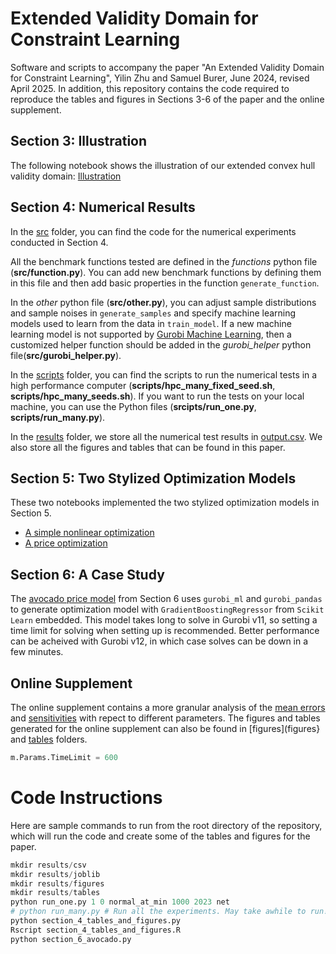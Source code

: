 #  Extended Validity Domain for Constraint Learning

Software and scripts to accompany the paper "An Extended Validity Domain for Constraint Learning", Yilin Zhu and Samuel Burer, June 2024, revised April 2025. In addition, this repository contains the code required to reproduce the tables and figures in Sections 3-6 of the paper and the online supplement.

## Section 3: Illustration

The following notebook shows the illustration of our extended convex hull validity domain: [Illustration](scripts/section_3_illustration.ipynb)

## Section 4: Numerical Results

In the [src](src) folder, you can find the code for the numerical experiments conducted in Section 4.

All the benchmark functions tested are defined in the *functions* python file (**src/function.py**). You can add new benchmark functions by defining them in this file and then add basic properties in the function `generate_function`.

In the *other* python file (**src/other.py**), you can adjust sample distributions and sample noises in `generate_samples` and specify machine learning models used to learn from the data in `train_model`. If a new machine learning model is not supported by [Gurobi Machine Learning](https://gurobi-machinelearning.readthedocs.io/en/stable/index.html), then a customized helper function should be added in the *gurobi_helper* python file(**src/gurobi_helper.py**).

In the [scripts](scripts) folder, you can find the scripts to run the numerical tests in a high performance computer (**scripts/hpc_many_fixed_seed.sh**, **scripts/hpc_many_seeds.sh**). If you want to run the tests on your local machine, you can use the Python files (**srcipts/run_one.py**, **scripts/run_many.py**).

In the [results](results) folder, we store all the numerical test results in [output.csv](results/output.csv). We also store all the figures and tables that can be found in this paper.

## Section 5: Two Stylized Optimization Models

These two notebooks implemented the two stylized optimization models in Section 5.

 - [A simple nonlinear optimization](scripts/section_5_nonlinear_optimization.ipynb)
 - [A price optimization](scripts/section_5_price_optimization.ipynb)
 
## Section 6: A Case Study
The [avocado price model](scripts/section_6_avocado.py) from Section 6 uses `gurobi_ml` and `gurobi_pandas` to generate optimization model with `GradientBoostingRegressor` from `Scikit Learn` embedded. This model takes long to solve in Gurobi v11, so setting a time limit for solving when setting up is recommended. Better performance can be acheived with Gurobi v12, in which case solves can be down in a few minutes.

## Online Supplement
The online supplement contains a more granular analysis of the [mean errors](scripts/section_s2_mean_errors.ipynb) and [sensitivities](scripts/section_s3_sensitivity.ipynb) with repect to different parameters. The figures and tables generated for the online supplement can also be found in [figures](figures} and [tables](tables) folders.

```python
m.Params.TimeLimit = 600
```
 

# Code Instructions

Here are sample commands to run from the root directory of the repository, which will run the code and create some of the tables and figures for the paper.  

```python
mkdir results/csv
mkdir results/joblib
mkdir results/figures
mkdir results/tables
python run_one.py 1 0 normal_at_min 1000 2023 net
# python run_many.py # Run all the experiments. May take awhile to run!
python section_4_tables_and_figures.py
Rscript section_4_tables_and_figures.R
python section_6_avocado.py
```
